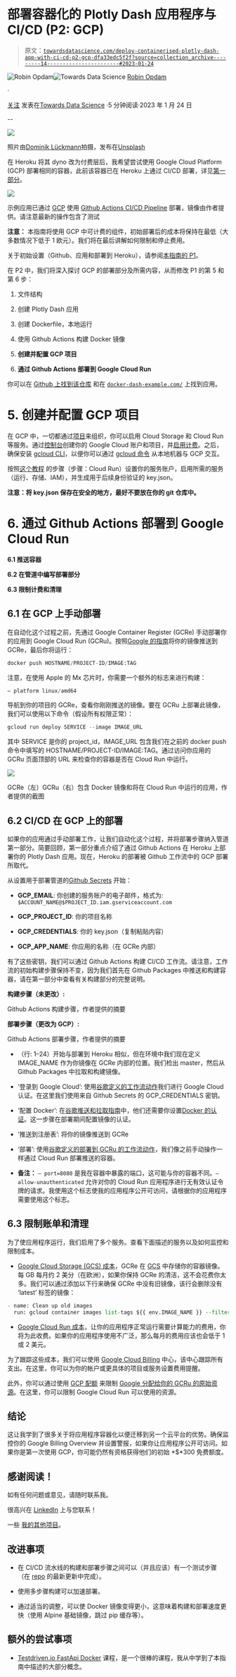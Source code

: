 # 部署容器化的 Plotly Dash 应用程序与 CI/CD (P2: GCP)

> 原文：[`towardsdatascience.com/deploy-containerised-plotly-dash-app-with-ci-cd-p2-gcp-dfa33edc5f2f?source=collection_archive---------14-----------------------#2023-01-24`](https://towardsdatascience.com/deploy-containerised-plotly-dash-app-with-ci-cd-p2-gcp-dfa33edc5f2f?source=collection_archive---------14-----------------------#2023-01-24)

[](https://ropdam.medium.com/?source=post_page-----dfa33edc5f2f--------------------------------)![Robin Opdam](https://ropdam.medium.com/?source=post_page-----dfa33edc5f2f--------------------------------)[](https://towardsdatascience.com/?source=post_page-----dfa33edc5f2f--------------------------------)![Towards Data Science](https://towardsdatascience.com/?source=post_page-----dfa33edc5f2f--------------------------------) [Robin Opdam](https://ropdam.medium.com/?source=post_page-----dfa33edc5f2f--------------------------------)

·

[关注](https://medium.com/m/signin?actionUrl=https%3A%2F%2Fmedium.com%2F_%2Fsubscribe%2Fuser%2F49ce97f2f8f7&operation=register&redirect=https%3A%2F%2Ftowardsdatascience.com%2Fdeploy-containerised-plotly-dash-app-with-ci-cd-p2-gcp-dfa33edc5f2f&user=Robin+Opdam&userId=49ce97f2f8f7&source=post_page-49ce97f2f8f7----dfa33edc5f2f---------------------post_header-----------) 发表在[Towards Data Science](https://towardsdatascience.com/?source=post_page-----dfa33edc5f2f--------------------------------) ·5 分钟阅读·2023 年 1 月 24 日[](https://medium.com/m/signin?actionUrl=https%3A%2F%2Fmedium.com%2F_%2Fvote%2Ftowards-data-science%2Fdfa33edc5f2f&operation=register&redirect=https%3A%2F%2Ftowardsdatascience.com%2Fdeploy-containerised-plotly-dash-app-with-ci-cd-p2-gcp-dfa33edc5f2f&user=Robin+Opdam&userId=49ce97f2f8f7&source=-----dfa33edc5f2f---------------------clap_footer-----------)

--

[](https://medium.com/m/signin?actionUrl=https%3A%2F%2Fmedium.com%2F_%2Fbookmark%2Fp%2Fdfa33edc5f2f&operation=register&redirect=https%3A%2F%2Ftowardsdatascience.com%2Fdeploy-containerised-plotly-dash-app-with-ci-cd-p2-gcp-dfa33edc5f2f&source=-----dfa33edc5f2f---------------------bookmark_footer-----------)![](img/17751f3101d4975c25a140430c2c974c.png)

照片由[Dominik Lückmann](https://unsplash.com/@exdigy?utm_source=medium&utm_medium=referral)拍摄，发布在[Unsplash](https://unsplash.com/?utm_source=medium&utm_medium=referral)

在 Heroku 将其 dyno 改为付费层后，我希望尝试使用 Google Cloud Platform (GCP) 部署相同的容器，此前该容器已在 Heroku 上通过 CI/CD 部署，详见[第一部分](https://medium.com/towards-data-science/deploy-containerized-plotly-dash-app-to-heroku-with-ci-cd-f82ca833375c)。

![](img/325a346e28c1a609e1ef8ceefc70be45.png)

示例应用已通过 [GCP](https://docker-dash-example.com/) 使用 [Github Actions CI/CD Pipeline](https://github.com/ROpdam/docker-dash-example/actions) 部署，镜像由作者提供。请注意最新的操作包含了测试

**注意：** 本指南将使用 GCP 中可计费的组件，初始部署后的成本将保持在最低（大多数情况下低于 1 欧元）。我们将在最后讲解如何限制和停止费用。

关于初始设置（Github、应用和部署到 Heroku），请参阅[本指南的 P1](https://medium.com/towards-data-science/deploy-containerized-plotly-dash-app-to-heroku-with-ci-cd-f82ca833375c)。

在 P2 中，我们将深入探讨 GCP 的部署部分及所需内容，从而修改 P1 的第 5 和第 6 步：

1.  文件结构

1.  创建 Plotly Dash 应用

1.  创建 Dockerfile，本地运行

1.  使用 Github Actions 构建 Docker 镜像

1.  **创建并配置 GCP 项目**

1.  **通过 Github Actions 部署到 Google Cloud Run**

你可以在 [Github 上找到该仓库](https://github.com/ROpdam/docker-dash-example) 和在 [`docker-dash-example.com/`](https://docker-dash-example.com/) 上找到应用。

# 5\. 创建并配置 GCP 项目

在 GCP 中，一切都通过[项目](https://cloud.google.com/docs/overview#projects)来组织，你可以启用 Cloud Storage 和 Cloud Run 等服务。通过[控制台](https://console.cloud.google.com/)创建你的 Google Cloud 账户和项目，并[启用计费](https://cloud.google.com/billing/docs/how-to/modify-project)。之后，确保安装 [gcloud CLI](https://cloud.google.com/sdk/gcloud)，以便你可以通过 [gcloud 命令](https://cloud.google.com/sdk/docs/cheatsheet) 从本地机器与 GCP 交互。

按照[这个教程](https://cloud.google.com/community/tutorials/cicd-cloud-run-github-actions) 的步骤（步骤：Cloud Run）设置你的服务账户，启用所需的服务（运行、存储、IAM），并生成用于后续身份验证的 key.json。

**注意：将 key.json 保存在安全的地方，最好不要放在你的 git 仓库中。**

# 6\. 通过 Github Actions 部署到 Google Cloud Run

**6.1 推送容器**

**6.2 在管道中编写部署部分**

**6.3 限制计费和清理**

## 6.1 在 GCP 上手动部署

在自动化这个过程之前，先通过 Google Container Register (GCRe) 手动部署你的应用到 Google Cloud Run (GCRu)。按照[Google 的指南](https://cloud.google.com/container-registry/docs/pushing-and-pulling)将你的镜像推送到 GCRe，最后你将运行：

```py
docker push HOSTNAME/PROJECT-ID/IMAGE:TAG
```

注意，在使用 Apple 的 Mx 芯片时，你需要一个额外的标志来进行构建：

```py
— platform linux/amd64
```

导航到你的项目的 GCRe，查看你刚刚推送的镜像。要在 GCRu 上部署此镜像，我们可以使用以下命令（假设所有权限正常）：

```py
gcloud run deploy SERVICE --image IMAGE_URL
```

其中 SERVICE 是你的 project_id，IMAGE_URL 包含我们在之前的 docker push 命令中填写的 HOSTNAME/PROJECT-ID/IMAGE:TAG。通过访问你应用的 GCRu 页面顶部的 URL 来检查你的容器是否在 Cloud Run 中运行。

![](img/147e5a829e3c8e11988ac2cfefac6ceb.png)

GCRe（左）GCRu（右）包含 Docker 镜像和将在 Cloud Run 中运行的应用，作者提供的截图

## 6.2 CI/CD 在 GCP 上的部署

如果你的应用通过手动部署工作，让我们自动化这个过程，并将部署步骤纳入管道第一部分。简要回顾，第一部分重点介绍了通过 Github Actions 在 Heroku 上部署你的 Plotly Dash 应用。现在，Heroku 的部署被 Github 工作流中的 GCP 部署所取代。

从设置用于部署管道的[Github Secrets](https://docs.github.com/en/actions/security-guides/encrypted-secrets) 开始：

+   **GCP_EMAIL**: 你创建的服务账户的电子邮件，格式为: `$ACCOUNT_NAME@$PROJECT_ID.iam.gserviceaccount.com`

+   **GCP_PROJECT_ID**: 你的项目名称

+   **GCP_CREDENTIALS**: 你的 key.json（复制粘贴内容）

+   **GCP_APP_NAME**: 你应用的名称（在 GCRe 内部）

有了这些密钥，我们可以通过 Github Actions 构建 CI/CD 工作流。请注意，工作流的初始构建步骤保持不变，因为我们首先在 Github Packages 中推送和构建容器，请在第一部分中查看有关构建部分的完整说明。

**构建步骤（未更改）:**

Github Actions 构建步骤，作者提供的摘要

**部署步骤（更改为 GCP）:**

Github Actions 部署步骤，作者提供的摘要

+   （行: 1–24）开始与部署到 Heroku 相似，但在环境中我们现在定义 IMAGE_NAME 作为你镜像在 GCRe 内部的位置。我们检出 master，然后从 Github Packages 中拉取和构建镜像。

+   ‘登录到 Google Cloud’: 使用[谷歌定义的工作流动作](https://github.com/google-github-actions/auth)我们进行 Google Cloud 认证。在这里我们使用来自 Github Secrets 的 GCP_CREDENTIALS 密钥。

+   ‘配置 Docker’: 在[谷歌推送和拉取指南](https://cloud.google.com/container-registry/docs/pushing-and-pulling)中，他们还需要你设置[Docker 的认证](https://cloud.google.com/container-registry/docs/advanced-authentication#methods)。这一步骤在部署期间配置镜像的认证。

+   ‘推送到注册表’: 将你的镜像推送到 GCRe

+   ‘部署’: 使用[谷歌定义的部署到 GCRu 的工作流动作](https://github.com/google-github-actions/deploy-cloudrun)，我们像之前手动操作一样通过 Cloud Run 部署推送的容器。

+   **备注：** `— port=8080` 是我在容器中暴露的端口，这可能与你的容器不同。`— allow-unauthenticated` 允许对你的 Cloud Run 应用程序进行无有效认证令牌的请求。我使用这个标志使我的应用程序公开可访问，请根据你的应用程序需要使用这个标志。

## 6.3 限制账单和清理

为了使应用程序运行，我们启用了多个服务。查看下面描述的服务以及如何监控和限制成本。

+   [Google Cloud Storage (GCS) 成本](https://cloud.google.com/storage/pricing#europe)，GCRe 在 [GCS](https://cloud.google.com/storage) 中存储你的容器镜像。每 GB 每月约 2 美分（在欧洲），如果你保持 GCRe 的清洁，这不会花费你太多。我们可以通过添加以下行来确保 GCRe 中没有旧镜像，该行会删除没有 ‘latest’ 标签的镜像：

```py
- name: Clean up old images
  run: gcloud container images list-tags ${{ env.IMAGE_NAME }} --filter='-tags:*' --format="get(digest)" --limit=10 > tags && while read p; do gcloud container images delete "${{ env.IMAGE_NAME }}@$p" --quiet; done < tags
```

+   [Google Cloud Run 成本](https://cloud.google.com/run/pricing)，让你的应用程序正常运行需要计算能力的费用，你将为此收费。如果你的应用程序使用不广泛，那么每月的费用应该也会低于 1 或 2 美元。

为了跟踪这些成本，我们可以使用 [Google Cloud Billing](https://cloud.google.com/billing/docs#:~:text=Cloud%20Billing%20is%20a%20collection,set%20of%20Google%20Cloud%20resources.) 中心，该中心跟踪所有支出。在这里，你可以为你的帐户或更具体的项目或服务设置费用提醒。

此外，你可以通过使用 [GCP 配额](https://cloud.google.com/docs/quota#viewing_your_quota_console) 来限制 [Google 分配给你的 GCRu 的原始资源](https://cloud.google.com/run/quotas)。在这里，你可以限制 Google Cloud Run 可以使用的资源。

## 结论

这让我学到了很多关于将应用程序容器化以便迁移到另一个云平台的优势。确保监控你的 Google Billing Overview 并设置警报，如果你让应用程序公开可访问。如果你是第一次使用 GCP，你可能仍然有资格获得他们的初始 *$*300 免费额度。

## 感谢阅读！

如有任何问题或意见，请随时联系我。

很高兴在 [LinkedIn](https://www.linkedin.com/in/robinopdam/) 上与您联系！

一些 [我的其他项目](http://ropdam.github.io/)。

## 改进事项

+   在 CI/CD 流水线的构建和部署步骤之间可以（并且应该）有一个测试步骤（在 [repo](https://github.com/ROpdam/docker-dash-example) 的最新更新中完成）。

+   使用多步骤构建可以加速部署。

+   通过适当的调整，可以使 Docker 镜像变得更小，这意味着构建和部署速度更快（使用 Alpine 基础镜像，跳过 pip 缓存等）。

## 额外的尝试事项

+   [Testdriven.io FastApi Docker](https://testdriven.io/courses/tdd-fastapi/continuous-delivery/) 课程，是一个很棒的课程，我从中学到了本指南中描述的大部分概念。
